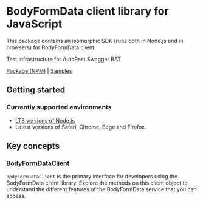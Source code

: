 # BodyFormData client library for JavaScript

This package contains an isomorphic SDK (runs both in Node.js and in browsers) for BodyFormData client.

Test Infrastructure for AutoRest Swagger BAT

[Package (NPM)](https://www.npmjs.com/package/@msinternal/body-formdata) |
[Samples](https://github.com/Azure-Samples/azure-samples-js-management)

## Getting started

### Currently supported environments

- [LTS versions of Node.js](https://nodejs.org/about/releases/)
- Latest versions of Safari, Chrome, Edge and Firefox.






## Key concepts

### BodyFormDataClient

`BodyFormDataClient` is the primary interface for developers using the BodyFormData client library. Explore the methods on this client object to understand the different features of the BodyFormData service that you can access.

